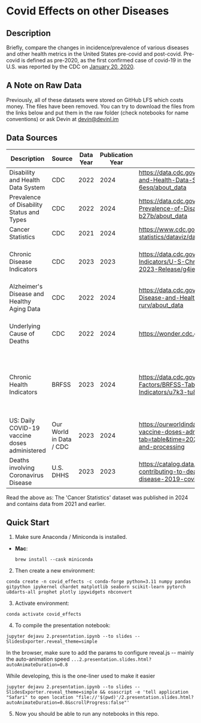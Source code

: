 # Covid Effects on other Diseases

## Description

Briefly, compare the changes in incidence/prevalence of various diseases and other health metrics in the United States pre-covid and post-covid. Pre-covid is defined as pre-2020, as the first confirmed case of covid-19 in the U.S. was reported by the CDC on [January 20, 2020](https://www.cdc.gov/museum/timeline/covid19.html).

## A Note on Raw Data

Previously, all of these datasets were stored on GitHub LFS which costs money. The files have been removed. You can try to download the files from the links below and put them in the raw folder (check notebooks for name conventions) or ask Devin at devin@devinl.im

## Data Sources

| Description | Source | Data Year | Publication Year | Link | Additional Comments |
| ------------- | -------------- | -------------- | -------------- | -------------- | -------------- |
| Disability and Health Data System | CDC | 2022 | 2024 | https://data.cdc.gov/Disability-Health/Disability-and-Health-Data-System-DHDS-/k62p-6esq/about_data | | 
| Prevalence of Disability Status and Types | CDC | 2022 | 2024 | https://data.cdc.gov/Disability-Health/DHDS-Prevalence-of-Disability-Status-and-Types/s2qv-b27b/about_data | |
| Cancer Statistics  | CDC | 2021 | 2024 | https://www.cdc.gov/united-states-cancer-statistics/dataviz/data-tables.html | | 
| Chronic Disease Indicators | CDC | 2023 | 2023 | https://data.cdc.gov/Chronic-Disease-Indicators/U-S-Chronic-Disease-Indicators-CDI-2023-Release/g4ie-h725/about_data | The indicators are further described [here](https://www.cdc.gov/mmwr/preview/mmwrhtml/rr6401a1.htm) |
| Alzheimer's Disease and Healthy Aging Data | CDC | 2022 | 2024 | https://data.cdc.gov/Healthy-Aging/Alzheimer-s-Disease-and-Healthy-Aging-Data/hfr9-rurv/about_data | |
| Underlying Cause of Deaths | CDC | 2022 | 2024 | https://wonder.cdc.gov/controller/datarequest/D158 | Dataset description [here](https://wonder.cdc.gov/wonder/help/ucd-expanded.html#). List of ICD-10 codes [here](https://www.icd10data.com/ICD10CM/Codes) |
| Chronic Health Indicators | BRFSS | 2023 | 2024 | https://data.cdc.gov/Behavioral-Risk-Factors/BRFSS-Table-of-Chronic-Health-Indicators/u7k3-tu8b | This is the source for some of the data in CDI. This has 2 more years of data. |
| US: Daily COVID-19 vaccine doses administered | Our World in Data / CDC | 2023 | 2024 | https://ourworldindata.org/grapher/us-daily-covid-vaccine-doses-administered?tab=table&time=2021-06-05..latest#sources-and-processing | |
| Deaths involving Coronavirus Disease | U.S. DHHS | 2023 | 2023 | https://catalog.data.gov/dataset/conditions-contributing-to-deaths-involving-coronavirus-disease-2019-covid-19-by-age-group | |

Read the above as: The 'Cancer Statistics' dataset was published in 2024 and contains data from 2021 and earlier.

## Quick Start

1. Make sure Anaconda / Miniconda is installed.
- **Mac**:
    ```
    brew install --cask miniconda
    ```

2. Then create a new environment:

```
conda create -n covid_effects -c conda-forge python=3.11 numpy pandas gitpython ipykernel chardet matplotlib seaborn scikit-learn pytorch u8darts-all prophet plotly ipywidgets nbconvert
```

3. Activate environment:

```
conda activate covid_effects
```

4. To compile the presentation notebook:

```
jupyter dejavu 2.presentation.ipynb --to slides --SlidesExporter.reveal_theme=simple
```

In the browser, make sure to add the params to configure reveal.js -- mainly the auto-animation speed `...2.presentation.slides.html?autoAnimateDuration=0.8`

While developing, this is the one-liner used to make it easier

```
jupyter dejavu 2.presentation.ipynb --to slides --SlidesExporter.reveal_theme=simple && osascript -e 'tell application "Safari" to open location "file://'$(pwd)'/2.presentation.slides.html?autoAnimateDuration=0.8&scrollProgress:false"'
```

5. Now you should be able to run any notebooks in this repo.


